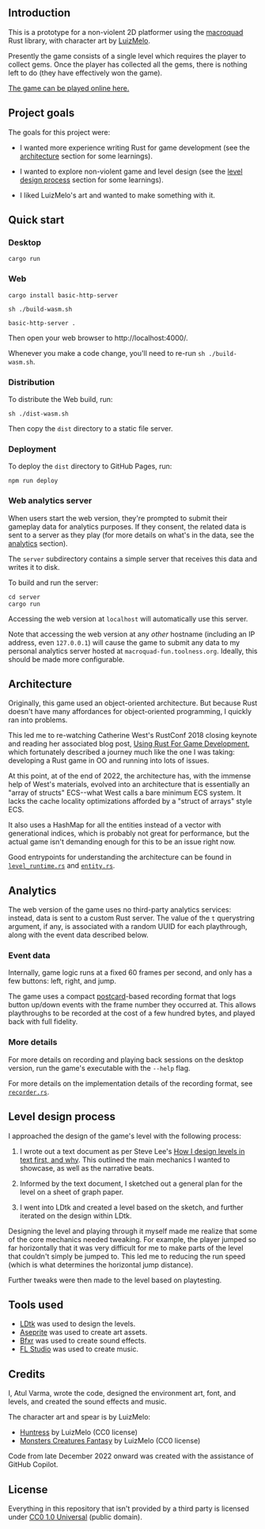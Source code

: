 ## Introduction

This is a prototype for a non-violent 2D platformer using the [macroquad][] Rust library, with character art by [LuizMelo][].

Presently the game consists of a single level which requires the player to collect gems. Once the player has collected all the gems, there is nothing left to do (they have effectively won the game).

[The game can be played online here.](https://toolness.github.io/macroquad-fun/)

## Project goals

The goals for this project were:

- I wanted more experience writing Rust for game development (see the [architecture](#architecture) section for some learnings).

- I wanted to explore non-violent game and level design (see the [level design process](#level-design-process) section for some learnings).

- I liked LuizMelo's art and wanted to make something with it.

[macroquad]: https://macroquad.rs/
[luizmelo]: https://luizmelo.itch.io/

## Quick start

### Desktop

```
cargo run
```

### Web

```
cargo install basic-http-server

sh ./build-wasm.sh

basic-http-server .
```

Then open your web browser to http://localhost:4000/.

Whenever you make a code change, you'll need to re-run `sh ./build-wasm.sh`.

### Distribution

To distribute the Web build, run:

```
sh ./dist-wasm.sh
```

Then copy the `dist` directory to a static file server.

### Deployment

To deploy the `dist` directory to GitHub Pages, run:

```
npm run deploy
```

### Web analytics server

When users start the web version, they're prompted to submit their gameplay data for analytics purposes. If they consent, the related data is sent to a server as they play (for more details on what's in the data, see the [analytics](#analytics) section).

The `server` subdirectory contains a simple server that receives this data and writes it to disk.

To build and run the server:

```
cd server
cargo run
```

Accessing the web version at `localhost` will automatically use this server.

Note that accessing the web version at any _other_ hostname (including an IP address, even `127.0.0.1`) will cause the game to submit any data to my personal analytics server hosted at `macroquad-fun.toolness.org`. Ideally, this should be made more configurable.

## Architecture

Originally, this game used an object-oriented architecture. But because Rust doesn't have many affordances for object-oriented programming, I quickly ran into problems.

This led me to re-watching Catherine West's RustConf 2018 closing keynote and reading her associated blog post, [Using Rust For Game Development](https://kyren.github.io/2018/09/14/rustconf-talk.html), which fortunately described a journey much like the one I was taking: developing a Rust game in OO and running into lots of issues.

At this point, at of the end of 2022, the architecture has, with the immense help of West's materials, evolved into an architecture that is essentially an "array of structs" ECS--what West calls a bare minimum ECS system. It lacks the cache locality optimizations afforded by a "struct of arrays" style ECS.

It also uses a HashMap for all the entities instead of a vector with generational indices, which is probably not great for performance, but the actual game isn't demanding enough for this to be an issue right now.

Good entrypoints for understanding the architecture can be found in [`level_runtime.rs`](./src/level_runtime.rs) and [`entity.rs`](./src/entity.rs).

## Analytics

The web version of the game uses no third-party analytics services: instead, data is sent to a custom Rust server. The value of the `t` querystring argument, if any, is associated with a random UUID for each playthrough, along with the event data described below.

### Event data

Internally, game logic runs at a fixed 60 frames per second, and only has a few buttons: left, right, and jump.

The game uses a compact [postcard][]-based recording format that logs button up/down events with the frame number they occurred at. This allows playthroughs to be recorded at the cost of a few hundred bytes, and played back with full fidelity.

### More details

For more details on recording and playing back sessions on the desktop version, run the game's executable with the `--help` flag.

For more details on the implementation details of the recording format, see [`recorder.rs`](./src/recorder.rs).

[postcard]: https://docs.rs/postcard/latest/postcard/

## Level design process

I approached the design of the game's level with the following process:

1. I wrote out a text document as per Steve Lee's [How I design levels in text first, and why](https://www.youtube.com/watch?v=0FSssDWEFLc). This outlined the main mechanics I wanted to showcase, as well as the narrative beats.

2. Informed by the text document, I sketched out a general plan for the level on a sheet of graph paper.

3. I went into LDtk and created a level based on the sketch, and further iterated on the design within LDtk.

Designing the level and playing through it myself made me realize that some of the core mechanics needed tweaking. For example, the player jumped so far horizontally that it was very difficult for me to make parts of the level that couldn't simply be jumped to. This led me to reducing the run speed (which is what determines the horizontal jump distance).

Further tweaks were then made to the level based on playtesting.

## Tools used

- [LDtk][] was used to design the levels.
- [Aseprite](https://www.aseprite.org/) was used to create art assets.
- [Bfxr](https://www.bfxr.net/) was used to create sound effects.
- [FL Studio](https://www.flstudio.com.au/) was used to create music.

## Credits

I, Atul Varma, wrote the code, designed the environment art, font, and levels, and created the sound effects and music.

The character art and spear is by LuizMelo:

- [Huntress](https://luizmelo.itch.io/huntress) by LuizMelo (CC0 license)
- [Monsters Creatures Fantasy](https://luizmelo.itch.io/monsters-creatures-fantasy) by LuizMelo (CC0 license)

Code from late December 2022 onward was created with the assistance of GitHub Copilot.

## License

Everything in this repository that isn't provided by a third party is licensed under [CC0 1.0 Universal](./LICENSE.md) (public domain).

[ldtk]: https://ldtk.io/
